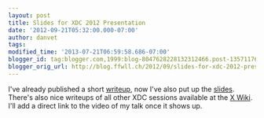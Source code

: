 ```yaml
---
layout: post
title: Slides for XDC 2012 Presentation
date: '2012-09-21T05:32:00.000-07:00'
author: danvet
tags: 
modified_time: '2013-07-21T06:59:58.686-07:00'
blogger_id: tag:blogger.com,1999:blog-8047628228132312466.post-1357117670672683652
blogger_orig_url: http://blog.ffwll.ch/2012/09/slides-for-xdc-2012-presentation.html
---
```


I've already published a short <a href="http://blog.ffwll.ch/2012/08/new-modeset-code.html">writeup</a>, now I've also put up the <a href="http://people.freedesktop.org/~danvet/presentations/xdc2012-new_modeset.odp">slides</a>. There's also nice writeups of all other XDC sessions available at the <a href="http://www.x.org/wiki/Events/XDC2012/Proceedings">X Wiki</a>. I'll add a direct link to the video of my talk once it shows up.
